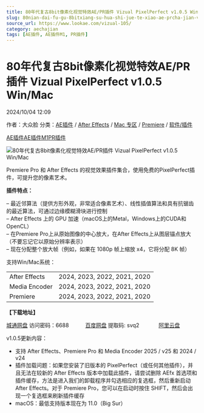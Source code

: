 ```yaml
---
title: 80年代复古8bit像素化视觉特效AE/PR插件 Vizual PixelPerfect v1.0.5 Win/Mac
slug: 80nian-dai-fu-gu-8bitxiang-su-hua-shi-jue-te-xiao-ae-prcha-jian-vizual-pixelperfect-v1-0-5-win-mac
source_url: https://www.lookae.com/vizual-105/
category: aechajian
tags: [AE插件, AE插件M1, PR插件]
---
```

# 80年代复古8bit像素化视觉特效AE/PR插件 Vizual PixelPerfect v1.0.5 Win/Mac

2024/10/04 12:09

作者：大众脸
分类：[AE插件](https://www.lookae.com/after-effects/aechajian/) / [After Effects](https://www.lookae.com/after-effects/) / [Mac 专区](https://www.lookae.com/mac-osx/) / [Premiere](https://www.lookae.com/qitarjcj/premierezy/) / [软件/插件](https://www.lookae.com/qitarjcj/)

[AE插件](https://www.lookae.com/tag/ae%e6%8f%92%e4%bb%b6/)[AE插件M1](https://www.lookae.com/tag/aem1/)[PR插件](https://www.lookae.com/tag/pr%e6%8f%92%e4%bb%b6/)

![80年代复古8bit像素化视觉特效AE/PR插件 Vizual PixelPerfect v1.0.5 Win/Mac](https://www.lookae.com/wp-content/uploads/2021/08/Vizual-PixelPerfect.jpg "80年代复古8bit像素化视觉特效AE/PR插件 Vizual PixelPerfect v1.0.5 Win/Mac-LookAE.com")

Premiere Pro 和 After Effects 的视觉效果插件集合，使用免费的PixelPerfect插件，可提升您的像素艺术。

**插件特点：**

– 最近邻算法（提供方形外观，非常适合像素艺术）、线性插值算法和具有抗锯齿的最近算法，可通过边缘模糊滑块进行控制  
– After Effects 上的 GPU 加速（macOS上的Metal，Windows上的CUDA和OpenCL）  
– 在Premiere Pro上从原始图像的中心放大，在After Effects上从图层锚点放大（不要忘记它以原始分辨率表示）  
– 现在分配整个放大帧（例如，如果在 1080p 帧上缩放 x4，它将分配 8K 帧）

支持Win/Mac系统：

|  |  |
| --- | --- |
| After Effects | 2024, 2023, 2022, 2021, 2020 |
| Media Encoder | 2024, 2023, 2022, 2021, 2020 |
| Premiere | 2024, 2023, 2022, 2021, 2020 |

**【下载地址】**

[城通网盘](https://url70.ctfile.com/f/2827370-1380204325-4e4696?p=4431) 访问密码：6688           [百度网盘](https://pan.baidu.com/s/1LwNWrBuP8M1S8k4BokGGHg?pwd=svq2) 提取码: svq2             [阿里云盘](https://www.alipan.com/s/Wzxe7TJMbiC)

v1.0.5更新内容：

* 支持 After Effects、Premiere Pro 和 Media Encoder 2025 / v25 和 2024 / v24
* 插件加载问题：如果您安装了旧版本的 PixelPerfect（或任何其他插件），并且无法在较新的 After Effects 版本中加载此插件，请尝试删除 AEfx 首选项和插件缓存，方法是进入我们的卸载程序并勾选相应的复选框，然后重新启动 After Effects。对于 Premiere Pro，您可以在启动时按住 SHIFT，然后会出现一个复选框来刷新插件缓存
* macOS：最低支持版本现在为 11.0（Big Sur）
